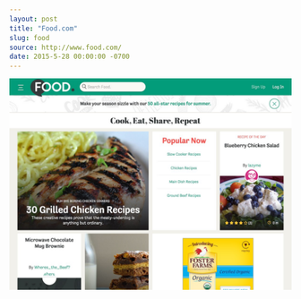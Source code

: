 ```yaml
---
layout: post
title: "Food.com"
slug: food
source: http://www.food.com/
date: 2015-5-28 00:00:00 -0700
---
```


<img src="/assets/img/screenshots/food.jpg">
